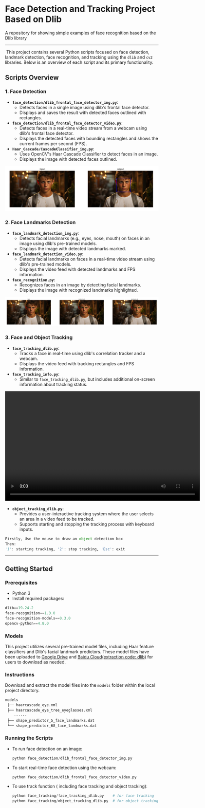 # Face Detection and Tracking Project Based on Dlib
 A repository for showing simple examples of face recognition based on the Dlib library

------

​	This project contains several Python scripts focused on face detection, landmark detection, face recognition, and tracking using the `dlib` and `cv2` libraries. Below is an overview of each script and its primary functionality.

## Scripts Overview

### 1. Face Detection

- **`face_detection/dlib_frontal_face_detector_img.py`**:
  - Detects faces in a single image using dlib's frontal face detector.
  - Displays and saves the result with detected faces outlined with rectangles.
- **`face_detection/dlib_frontal_face_detector_video.py`**:
  - Detects faces in a real-time video stream from a webcam using dlib's frontal face detector.
  - Displays the detected faces with bounding rectangles and shows the current frames per second (FPS).
- **`Haar_Cascade/CascadeClassifier_img.py`**:
  - Uses OpenCV's Haar Cascade Classifier to detect faces in an image.
  - Displays the image with detected faces outlined.

![](assets/frontal_face_detector.png)

### 2. Face Landmarks Detection

- **`face_landmark_detection_img.py`**:
  - Detects facial landmarks (e.g., eyes, nose, mouth) on faces in an image using dlib's pre-trained models.
  - Displays the image with detected landmarks marked.
- **`face_landmark_detection_video.py`**:
  - Detects facial landmarks on faces in a real-time video stream using dlib's pre-trained models.
  - Displays the video feed with detected landmarks and FPS information.
- **`face_recognition.py`**:
  - Recognizes faces in an image by detecting facial landmarks.
  - Displays the image with recognized landmarks highlighted.

![](assets/Face_Landmarks.png)

### 3. Face and Object Tracking

- **`face_tracking_dlib.py`**:
  - Tracks a face in real-time using dlib's correlation tracker and a webcam.
  - Displays the video feed with tracking rectangles and FPS information.
- **`face_tracking_info.py`**:
  - Similar to `face_tracking_dlib.py`, but includes additional on-screen information about tracking status.

<video width="640" height="360" controls autoplay>
  <source src="assets\face_tracking.mp4" type="video/mp4">
  Your browser does not support the video tag.
</video>

- **`object_tracking_dlib.py`**:
  - Provides a user-interactive tracking system where the user selects an area in a video feed to be tracked.
  - Supports starting and stopping the tracking process with keyboard inputs.

```python
Firstly, Use the mouse to draw an object detection box
Then:
'1': starting tracking, '2': stop tracking, 'Esc': exit 
```

------

## Getting Started

### Prerequisites

- Python 3
- Install required packages:

```python
dlib==19.24.2
face-recognition==1.3.0
face-recognition-models==0.3.0
opencv-python==4.8.0
```

### Models

This project utilizes several pre-trained model files, including Haar feature classifiers and Dlib's facial landmark predictors. These model files have been uploaded to [Google Drive](https://drive.google.com/file/d/1fPyoU3EdS7ci2xBwMzytriceSQRk5YCM/view?usp=drive_link) and [Baidu Cloud(extraction code: dlib)](https://pan.baidu.com/s/1EjxcCdkaZGHGCSapSC9P4Q?pwd=dlib) for users to download as needed.

### Instructions

Download and extract the model files into the `models` folder within the local project directory.

```python
models
 ├── haarcascade_eye.xml
 ├── haarcascade_eye_tree_eyeglasses.xml
	······
 ├── shape_predictor_5_face_landmarks.dat
 └── shape_predictor_68_face_landmarks.dat
```

### Running the Scripts

- To run face detection on an image:

  ```python
  python face_detection/dlib_frontal_face_detector_img.py
  ```

- To start real-time face detection using the webcam:

  ```python
  python face_detection/dlib_frontal_face_detector_video.py
  ```

- To use track function ( including face tracking and object tracking):

  ```python
  python face_tracking/face_tracking_dlib.py	# for face tracking
  python face_tracking/object_tracking_dlib.py	# for object tracking
  ```

  
